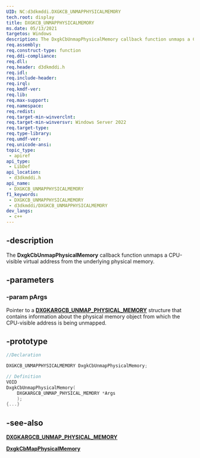 ```yaml
---
UID: NC:d3dkmddi.DXGKCB_UNMAPPHYSICALMEMORY
tech.root: display
title: DXGKCB_UNMAPPHYSICALMEMORY
ms.date: 05/13/2021
targetos: Windows
description: The DxgkCbUnmapPhysicalMemory callback function unmaps a CPU-visible virtual address from the underlying physical memory.
req.assembly: 
req.construct-type: function
req.ddi-compliance: 
req.dll: 
req.header: d3dkmddi.h
req.idl: 
req.include-header: 
req.irql: 
req.kmdf-ver: 
req.lib: 
req.max-support: 
req.namespace: 
req.redist: 
req.target-min-winverclnt: 
req.target-min-winversvr: Windows Server 2022
req.target-type: 
req.type-library: 
req.umdf-ver: 
req.unicode-ansi: 
topic_type:
 - apiref
api_type:
 - LibDef
api_location:
 - d3dkmddi.h
api_name:
 - DXGKCB_UNMAPPHYSICALMEMORY
f1_keywords:
 - DXGKCB_UNMAPPHYSICALMEMORY
 - d3dkmddi/DXGKCB_UNMAPPHYSICALMEMORY
dev_langs:
 - c++
---
```


## -description

The **DxgkCbUnmapPhysicalMemory** callback function unmaps a CPU-visible virtual address from the underlying physical memory.

## -parameters

### -param pArgs

Pointer to a [**DXGKARGCB_UNMAP_PHYSICAL_MEMORY**](ns-d3dkmddi-dxgkargcb_unmap_physical_memory.md) structure that contains information about the physical memory object from which the CPU-visible address is being unmapped.

## -prototype

```cpp
//Declaration

DXGKCB_UNMAPPHYSICALMEMORY DxgkCbUnmapPhysicalMemory;

// Definition
VOID
DxgkCbUnmapPhysicalMemory(
    DXGKARGCB_UNMAP_PHYSICAL_MEMORY *Args
    );
{...}

```

## -see-also

[**DXGKARGCB_UNMAP_PHYSICAL_MEMORY**](ns-d3dkmddi-dxgkargcb_unmap_physical_memory.md)

[**DxgkCbMapPhysicalMemory**](nc-d3dkmddi-dxgkcb_mapphysicalmemory.md)
